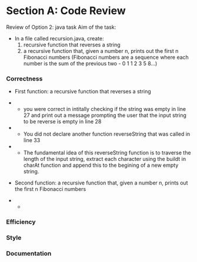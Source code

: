 # Section A: Code Review
Review of Option 2: java task 
Aim of the task: 
- In a file called recursion.java, create:
    1. recursive function that reverses a string
    2. a recursive function that, given a number n, prints out the first n Fibonacci numbers (Fibonacci numbers are a sequence where each number is the sum of the previous two - 0 1 1 2 3 5 8...)

### Correctness
- First function: a recursive function that reverses a string
- - you were correct in intitally checking if the string was empty in line 27 and print out a message prompting the user that the input string to be reverse is empty in line 28
- - You did not declare another function reverseString that was called in line 33 
- - The fundamental idea of this reverseString function is to traverse the length of the input string, extract each character using the buildt in charAt function and append this to the  begining of a new empty string.

- Second function: a recursive function that, given a number n, prints out the first n Fibonacci numbers 
- -  

### Efficiency

### Style

### Documentation